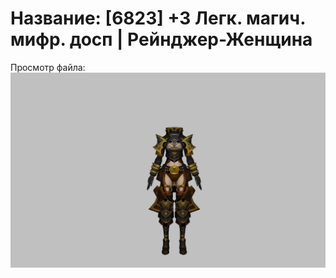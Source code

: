 # Название: [6823] +3 Легк. магич. мифр. досп | Рейнджер-Женщина

Просмотр файла:
![p030023.png](p030023.png)